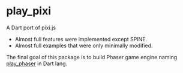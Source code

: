 play_pixi
=========
A Dart port of pixi.js

* Almost full features were implemented except SPINE.
* Almost full examples that were only minimally modified.

The final goal of this package is to build Phaser game engine naming [play_phaser][1] in Dart lang.

[1]: https://github.com/playif/play_phaser